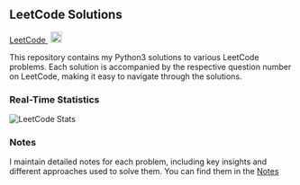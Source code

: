 ## LeetCode Solutions
[LeetCode <img src="https://user-images.githubusercontent.com/67087280/258059558-ecacc502-5713-4354-80a0-dc4b7a4575c7.png" alt="image" style="margin: 0px 0px 0 5px;height: 20px;width: 20px;max-width: 100%;">](https://leetcode.com/vigneshkannaa/)



This repository contains my Python3 solutions to various LeetCode problems. Each solution is accompanied by the respective question number on LeetCode, making it easy to navigate through the solutions.

### Real-Time Statistics
![LeetCode Stats](https://leetcode.card.workers.dev/vigneshkannaa?theme=default&font=baloo&extension=null)

### Notes
I maintain detailed notes for each problem, including key insights and different approaches used to solve them. You can find them in the [Notes](https://docs.google.com/spreadsheets/d/1e8duyui8G4ZEZNpToFLXTxB8KSsRNSraVn4i7raIzzU/edit?usp=sharing)







